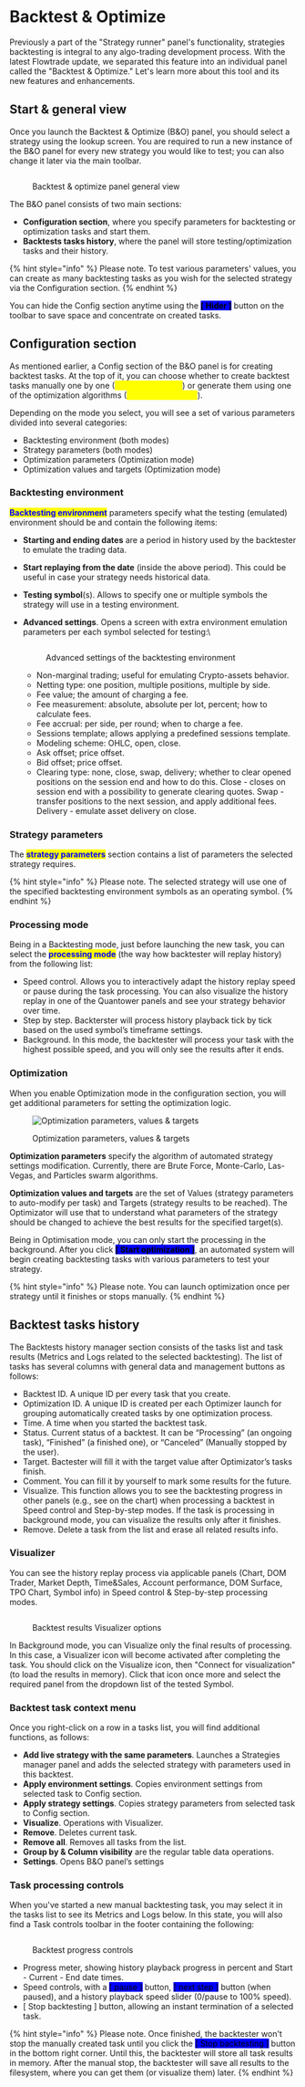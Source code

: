 # Backtest & Optimize

Previously a part of the "Strategy runner" panel's functionality, strategies backtesting is integral to any algo-trading development process. With the latest Flowtrade update, we separated this feature into an individual panel called the "Backtest & Optimize." Let's learn more about this tool and its new features and enhancements.

## Start & general view

Once you launch the Backtest & Optimize (B\&O) panel, you should select a strategy using the lookup screen. You are required to run a new instance of the B\&O panel for every new strategy you would like to test; you can also change it later via the main toolbar.

<figure><img src="../.gitbook/assets/backtest-optimize.png" alt=""><figcaption><p>Backtest &#x26; optimize panel general view</p></figcaption></figure>

The B\&O panel consists of two main sections:

* **Configuration section**, where you specify parameters for backtesting or optimization tasks and start them.
* **Backtests tasks history**, where the panel will store testing/optimization tasks and their history.

{% hint style="info" %}
Please note. To test various parameters' values, you can create as many backtesting tasks as you wish for the selected strategy via the Configuration section.
{% endhint %}

You can hide the Config section anytime using the <mark style="background-color:blue;">**\[ Hider ]**</mark> button on the toolbar to save space and concentrate on created tasks.

## Configuration section

As mentioned earlier, a Config section of the B\&O panel is for creating backtest tasks. At the top of it, you can choose whether to create backtest tasks manually one by one (<mark style="color:yellow;">Backtesting mode</mark>) or generate them using one of the optimization algorithms (<mark style="color:yellow;">Optimization mode</mark>).

Depending on the mode you select, you will see a set of various parameters divided into several categories:

* Backtesting environment (both modes)
* Strategy parameters (both modes)
* Optimization parameters (Optimization mode)
* Optimization values and targets (Optimization mode)

### Backtesting environment

<mark style="color:blue;">**Backtesting environment**</mark> parameters specify what the testing (emulated) environment should be and contain the following items:

* **Starting and ending dates** are a period in history used by the backtester to emulate the trading data.
* **Start replaying from the date** (inside the above period). This could be useful in case your strategy needs historical data.
* **Testing symbol**(s). Allows to specify one or multiple symbols the strategy will use in a testing environment.
*   **Advanced settings**. Opens a screen with extra environment emulation parameters per each symbol selected for testing:\\

    <figure><img src="../.gitbook/assets/backtest-advanced.png" alt=""><figcaption><p>Advanced settings of the backtesting environment</p></figcaption></figure>

    * Non-marginal trading; useful for emulating Crypto-assets behavior.
    * Netting type: one position, multiple positions, multiple by side.
    * Fee value; the amount of charging a fee.
    * Fee measurement: absolute, absolute per lot, percent; how to calculate fees.
    * Fee accrual: per side, per round; when to charge a fee.
    * Sessions template; allows applying a predefined sessions template.
    * Modeling scheme: OHLC, open, close.
    * Ask offset; price offset.
    * Bid offset; price offset.
    * Clearing type: none, close, swap, delivery; whether to clear opened positions on the session end and how to do this. Close - closes on session end with a possibility to generate clearing quotes. Swap - transfer positions to the next session, and apply additional fees. Delivery - emulate asset delivery on close.

### Strategy parameters

The <mark style="color:blue;">**strategy parameters**</mark> section contains a list of parameters the selected strategy requires.

{% hint style="info" %}
Please note. The selected strategy will use one of the specified backtesting environment symbols as an operating symbol.
{% endhint %}

### Processing mode

Being in a Backtesting mode, just before launching the new task, you can select the <mark style="color:blue;">**processing mode**</mark> (the way how backtester will replay history) from the following list:

* Speed control. Allows you to interactively adapt the history replay speed or pause during the task processing. You can also visualize the history replay in one of the Quantower panels and see your strategy behavior over time.
* Step by step. Backterster will process history playback tick by tick based on the used symbol’s timeframe settings.
* Background. In this mode, the backtester will process your task with the highest possible speed, and you will only see the results after it ends.

### Optimization

When you enable Optimization mode in the configuration section, you will get additional parameters for setting the optimization logic.

<figure><img src="../.gitbook/assets/optimization.png" alt="Optimization parameters, values &#x26; targets"><figcaption><p>Optimization parameters, values &#x26; targets</p></figcaption></figure>

**Optimization parameters** specify the algorithm of automated strategy settings modification. Currently, there are Brute Force, Monte-Carlo, Las-Vegas, and Particles swarm algorithms.

**Optimization values and targets** are the set of Values (strategy parameters to auto-modify per task) and Targets (strategy results to be reached). The Optimizator will use that to understand what parameters of the strategy should be changed to achieve the best results for the specified target(s).

Being in Optimisation mode, you can only start the processing in the background. After you click <mark style="background-color:blue;">**\[ Start optimization ]**</mark>, an automated system will begin creating backtesting tasks with various parameters to test your strategy.

{% hint style="info" %}
Please note. You can launch optimization once per strategy until it finishes or stops manually.
{% endhint %}

## Backtest tasks history

The Backtests history manager section consists of the tasks list and task results (Metrics and Logs related to the selected backtesting). The list of tasks has several columns with general data and management buttons as follows:

* Backtest ID. A unique ID per every task that you create.
* Optimization ID. A unique ID is created per each Optimizer launch for grouping automatically created tasks by one optimization process.
* Time. A time when you started the backtest task.
* Status. Current status of a backtest. It can be “Processing” (an ongoing task), “Finished” (a finished one), or “Canceled” (Manually stopped by the user).
* Target. Bactester will fill it with the target value after Optimizator’s tasks finish.
* Comment. You can fill it by yourself to mark some results for the future.
* Visualize. This function allows you to see the backtesting progress in other panels (e.g., see on the chart) when processing a backtest in Speed control and Step-by-step modes. If the task is processing in background mode, you can visualize the results only after it finishes.
* Remove. Delete a task from the list and erase all related results info.

### Visualizer

You can see the history replay process via applicable panels (Chart, DOM Trader, Market Depth, Time\&Sales, Account performance, DOM Surface, TPO Chart, Symbol info) in Speed control & Step-by-step processing modes.

<figure><img src="../.gitbook/assets/visualizer.png" alt=""><figcaption><p>Backtest results Visualizer options</p></figcaption></figure>

In Background mode, you can Visualize only the final results of processing. In this case, a Visualizer icon will become activated after completing the task. You should click on the Visualize icon, then "Connect for visualization" (to load the results in memory). Click that icon once more and select the required panel from the dropdown list of the tested Symbol.

### Backtest task context menu

Once you right-click on a row in a tasks list, you will find additional functions, as follows:

* **Add live strategy with the same parameters**. Launches a Strategies manager panel and adds the selected strategy with parameters used in this backtest.
* **Apply environment settings**. Copies environment settings from selected task to Config section.
* **Apply strategy settings**. Copies strategy parameters from selected task to Config section.
* **Visualize**. Operations with Visualizer.
* **Remove**. Deletes current task.
* **Remove all**. Removes all tasks from the list.
* **Group by & Column visibility** are the regular table data operations.
* **Settings**. Opens B\&O panel’s settings

### Task processing controls

When you've started a new manual backtesting task, you may select it in the tasks list to see its Metrics and Logs below. In this state, you will also find a Task controls toolbar in the footer containing the following:

<figure><img src="../.gitbook/assets/backtest-progress.png" alt=""><figcaption><p>Backtest progress controls</p></figcaption></figure>

* Progress meter, showing history playback progress in percent and Start - Current - End date times.
* Speed controls, with a <mark style="background-color:blue;">\[ pause ]</mark> button, <mark style="background-color:blue;">\[ next step ]</mark> button (when paused), and a history playback speed slider (0/pause to 100% speed).
* \[ Stop backtesting ] button, allowing an instant termination of a selected task.

{% hint style="info" %}
Please note. Once finished, the backtester won't stop the manually created task until you click the <mark style="background-color:blue;">\[ Stop backtesting ]</mark> button in the bottom right corner. Until this, the backtester will store all task results in memory. After the manual stop, the backtester will save all results to the filesystem, where you can get them (or visualize them) later.
{% endhint %}
